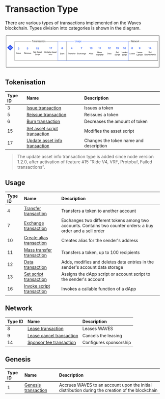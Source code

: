 # Transaction Type

There are various types of transactions implemented on the Waves blockchain. Types division into categories is shown in the diagram.

![](./_assets/types.png)

## Tokenisation

| Type ID | Name | Description |
| :--- | :--- | :--- |
| 3 | [Issue transaction](/en/blockchain/transaction-type/issue-transaction) | Issues a token |
| 5 | [Reissue transaction](/en/blockchain/transaction-type/reissue-transaction) | Reissues a token |
| 6 | [Burn transaction](/en/blockchain/transaction-type/burn-transaction) | Decreases the amount of token |
| 15 | [Set asset script transaction](/en/blockchain/transaction-type/set-asset-script-transaction) | Modifies the asset script |
| 17 | [Update asset info transaction](/en/blockchain/transaction-type/update-asset-info-transaction) | Changes the token name and description |

> The update asset info transaction type is added since node version 1.2.0, after activation of feature #15 “Ride V4, VRF, Protobuf, Failed transactions”.

## Usage

| Type ID | Name | Description |
| :--- | :--- | :--- |
| 4 | [Transfer transaction](/en/blockchain/transaction-type/transfer-transaction) | Transfers a token to another account |
| 7 | [Exchange transaction](/en/blockchain/transaction-type/exchange-transaction) | Exchanges two different tokens among two accounts. Contains two counter orders: a buy order and a sell order |
| 10 | [Create alias transaction](/en/blockchain/transaction-type/create-alias-transaction) | Creates alias for the sender's address |
| 11 | [Mass transfer transaction](/en/blockchain/transaction-type/mass-transfer-transaction) | Transfers a token, up to 100 recipients |
| 12 | [Data transaction](/en/blockchain/transaction-type/data-transaction) | Adds, modifies and deletes data entries in the sender's account data storage |
| 13 | [Set script transaction](/en/blockchain/transaction-type/set-script-transaction) | Assigns the dApp script or account script to the sender's account |
| 16 | [Invoke script transaction](/en/blockchain/transaction-type/invoke-script-transaction) | Invokes a callable function of a dApp |

## Network

| Type ID | Name | Description |
| :--- | :--- | :--- |
| 8 | [Lease transaction](/en/blockchain/transaction-type/lease-transaction) | Leases WAVES |
| 9 | [Lease cancel transaction](/en/blockchain/transaction-type/lease-cancel-transaction) | Cancels the leasing |
| 14 | [Sponsor fee transaction](/en/blockchain/transaction-type/sponsor-fee-transaction) | Configures sponsorship |

## Genesis

| Type ID | Name | Description |
| :--- | :--- | :--- |
| 1 | [Genesis transaction](/en/blockchain/transaction-type/genesis-transaction) | Accrues WAVES to an account upon the initial distribution during the creation of the blockchain |
